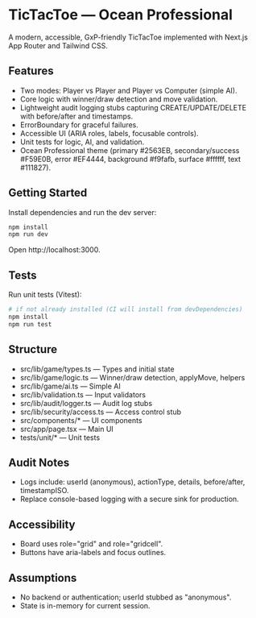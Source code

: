# TicTacToe — Ocean Professional

A modern, accessible, GxP-friendly TicTacToe implemented with Next.js App Router and Tailwind CSS.

## Features
- Two modes: Player vs Player and Player vs Computer (simple AI).
- Core logic with winner/draw detection and move validation.
- Lightweight audit logging stubs capturing CREATE/UPDATE/DELETE with before/after and timestamps.
- ErrorBoundary for graceful failures.
- Accessible UI (ARIA roles, labels, focusable controls).
- Unit tests for logic, AI, and validation.
- Ocean Professional theme (primary #2563EB, secondary/success #F59E0B, error #EF4444, background #f9fafb, surface #ffffff, text #111827).

## Getting Started

Install dependencies and run the dev server:
```bash
npm install
npm run dev
```
Open http://localhost:3000.

## Tests
Run unit tests (Vitest):
```bash
# if not already installed (CI will install from devDependencies)
npm install
npm run test
```

## Structure
- src/lib/game/types.ts — Types and initial state
- src/lib/game/logic.ts — Winner/draw detection, applyMove, helpers
- src/lib/game/ai.ts — Simple AI
- src/lib/validation.ts — Input validators
- src/lib/audit/logger.ts — Audit log stubs
- src/lib/security/access.ts — Access control stub
- src/components/* — UI components
- src/app/page.tsx — Main UI
- tests/unit/* — Unit tests

## Audit Notes
- Logs include: userId (anonymous), actionType, details, before/after, timestampISO.
- Replace console-based logging with a secure sink for production.

## Accessibility
- Board uses role="grid" and role="gridcell".
- Buttons have aria-labels and focus outlines.

## Assumptions
- No backend or authentication; userId stubbed as "anonymous".
- State is in-memory for current session.

